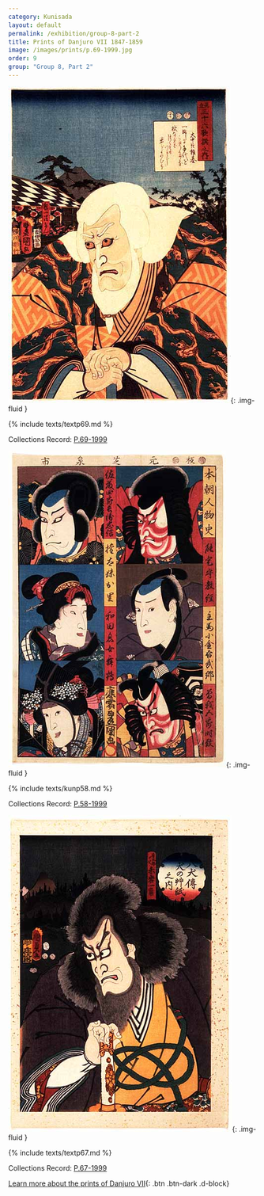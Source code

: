 ```yaml
---
category: Kunisada
layout: default
permalink: /exhibition/group-8-part-2
title: Prints of Danjuro VII 1847-1859
image: /images/prints/p.69-1999.jpg
order: 9
group: "Group 8, Part 2"
---
```

![Kunisada Image](/images/prints/p.69-1999.jpg){: .img-fluid }

{% include texts/textp69.md %}

Collections Record: [P.69-1999](https://data.fitzmuseum.cam.ac.uk/id/object/9462)

![Kunisada Image](/images/prints/p.58-1999.jpg){: .img-fluid }

{% include texts/kunp58.md %}

Collections Record: [P.58-1999](https://data.fitzmuseum.cam.ac.uk/id/object/9450)

![Kunisada Image](/images/prints/p.67-1999.jpg){: .img-fluid }

{% include texts/textp67.md %}

Collections Record: [P.67-1999](https://data.fitzmuseum.cam.ac.uk/id/object/9460)

[Learn more about the prints of Danjuro VII](/themes/textE){: .btn .btn-dark .d-block}
